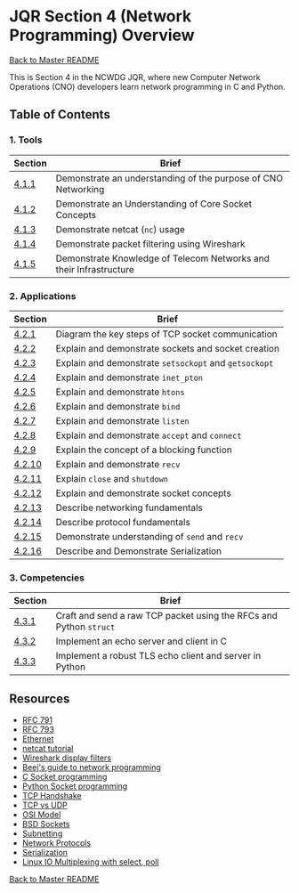 # JQR Section 4 (Network Programming) Overview

[Back to Master README](../README.md)

This is Section 4 in the NCWDG JQR, where new Computer Network Operations (CNO) developers learn network programming in C and Python. 

## Table of Contents
### 1. Tools
|     Section    |   Brief   |
-----------------|-----------|
| [4.1.1](1-tools/4.1.1.md)  | Demonstrate an understanding of the purpose of CNO Networking | 
| [4.1.2](1-tools/4.1.2.md)  | Demonstrate an Understanding of Core Socket Concepts | 
| [4.1.3](1-tools/4.1.3.md)  | Demonstrate netcat (`nc`) usage | 
| [4.1.4](1-tools/4.1.4.md)  | Demonstrate packet filtering using Wireshark |
| [4.1.5](1-tools/4.1.5.md)  | Demonstrate Knowledge of Telecom Networks and their Infrastructure  | 

### 2. Applications
|     Section    |   Brief   |
-----------------|-----------|
| [4.2.1](2-applications/4.2.1/4.2.1.md)  | Diagram the key steps of TCP socket communication |
| [4.2.2](2-applications/4.2.2/4.2.2.md)  | Explain and demonstrate sockets and socket creation  |
| [4.2.3](2-applications/4.2.3/4.2.3.md)  | Explain and demonstrate `setsockopt` and `getsockopt` |
| [4.2.4](2-applications/4.2.4/4.2.4.md)  | Explain and demonstrate `inet_pton` |
| [4.2.5](2-applications/4.2.5/4.2.5.md)  | Explain and demonstrate `htons` |
| [4.2.6](2-applications/4.2.6/4.2.6.md)  | Explain and demonstrate `bind` |
| [4.2.7](2-applications/4.2.7/4.2.7.md)  | Explain and demonstrate `listen`  |
| [4.2.8](2-applications/4.2.8/4.2.8.md)  | Explain and demonstrate `accept` and `connect` |
| [4.2.9](2-applications/4.2.9/4.2.9.md)  | Explain the concept of a blocking function |
| [4.2.10](2-applications/4.2.10/4.2.10.md) | Explain and demonstrate `recv` |
| [4.2.11](2-applications/4.2.11/4.2.11.md) | Explain `close` and `shutdown` |
| [4.2.12](2-applications/4.2.12/4.2.12.md) | Explain and demonstrate socket concepts |
| [4.2.13](2-applications/4.2.13/4.2.13.md) | Describe networking fundamentals |
| [4.2.14](2-applications/4.2.14/4.2.14.md) | Describe protocol fundamentals |
| [4.2.15](2-applications/4.2.15/4.2.15.md) | Demonstrate understanding of `send` and `recv` |
| [4.2.16](2-applications/4.2.16/4.2.16.md) | Describe and Demonstrate Serialization |

### 3. Competencies
|     Section    |   Brief   |
-----------------|-----------|
| [4.3.1](3-competencies/4.3.1/4.3.1.md)  | Craft and send a raw TCP packet using the RFCs and Python `struct` |
| [4.3.2](3-competencies/4.3.2/4.3.2.md)  | Implement an echo server and client in C |
| [4.3.3](3-competencies/4.3.3/4.3.3.md)  | Implement a robust TLS echo client and server in Python |

## Resources
- [RFC 791](https://tools.ietf.org/html/rfc791)
- [RFC 793](https://tools.ietf.org/html/rfc793)
- [Ethernet](https://en.wikipedia.org/wiki/Ethernet)
- [netcat tutorial](https://null-byte.wonderhowto.com/how-to/hack-like-pro-use-netcat-swiss-army-knife-hacking-tools-0148657/)
- [Wireshark display filters](https://www.wireshark.org/docs/dfref/)
- [Beej's guide to network programming](https://beej.us/guide/bgnet/html/)
- [C Socket programming](https://www.geeksforgeeks.org/socket-programming-cc/)
- [Python Socket programming](https://docs.python.org/3/howto/sockets.html#using-a-sock)
- [TCP Handshake](https://www.geeksforgeeks.org/tcp-3-way-handshake-process/)
- [TCP vs UDP](https://www.geeksforgeeks.org/differences-between-tcp-and-udp/)
- [OSI Model](https://en.wikipedia.org/wiki/OSI_model)
- [BSD Sockets](https://en.wikipedia.org/wiki/Berkeley_sockets)
- [Subnetting](https://en.wikipedia.org/wiki/Subnetwork)
- [Network Protocols](https://en.wikipedia.org/wiki/Lists_of_network_protocols)
- [Serialization](https://en.wikipedia.org/wiki/Serialization)
- [Linux IO Multiplexing with select, poll](https://devarea.com/linux-io-multiplexing-select-vs-poll-vs-epoll/) 

[Back to Master README](../README.md)

